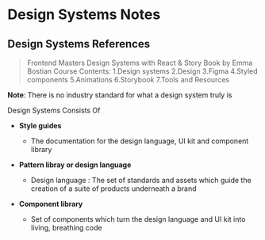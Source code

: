 # Design Systems Notes


## Design Systems References
> Frontend Masters Design Systems with React & Story Book by Emma Bostian
Course Contents:
1.Design systems
2.Design
3.Figma
4.Styled components
5.Animations
6.Storybook
7.Tools and Resources

**Note**: There is no industry standard for what a design system truly is

Design Systems Consists Of
- **Style guides**
    - The documentation for the design language, UI kit and component library
- **Pattern libray or design language**
    - Design language : The set of standards and assets which guide the creation of a suite of products underneath a brand

- **Component library**
    - Set of components which turn the design language and UI kit into living, breathing code

